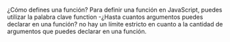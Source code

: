 ¿Cómo defines una función?
Para definir una función en JavaScript, puedes utilizar la palabra clave function
-¿Hasta cuantos argumentos puedes declarar en una función?
no hay un límite estricto en cuanto a la cantidad de argumentos que puedes declarar en una función. 